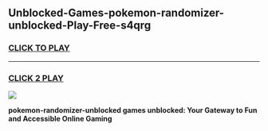 
## Unblocked-Games-pokemon-randomizer-unblocked-Play-Free-s4qrg
<h3>
<a href="https://premium76.site?title=pokemon-randomizer-unblocked&ref=18A1">CLICK TO PLAY</a></h3>
<hr>

<h3>
<a href="https://premium76.site?title=pokemon-randomizer-unblocked&ref=18A1">CLICK 2 PLAY</a>
  
</h3>

<a href="https://premium76.site?title=pokemon-randomizer-unblocked&ref=18A1"><img src="https://clearcache.store/games.png"></a>


**pokemon-randomizer-unblocked games unblocked: Your Gateway to Fun and Accessible Online Gaming**
